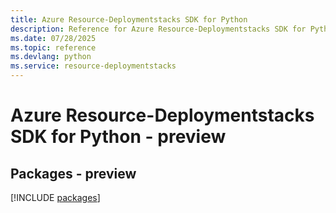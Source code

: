```yaml
---
title: Azure Resource-Deploymentstacks SDK for Python
description: Reference for Azure Resource-Deploymentstacks SDK for Python
ms.date: 07/28/2025
ms.topic: reference
ms.devlang: python
ms.service: resource-deploymentstacks
---
```

# Azure Resource-Deploymentstacks SDK for Python - preview
## Packages - preview
[!INCLUDE [packages](resource-deploymentstacks-index.md)]